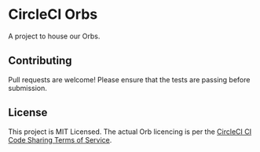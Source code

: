 # CircleCI Orbs

A project to house our Orbs.

## Contributing

Pull requests are welcome! Please ensure that the tests are passing before submission.

## License

This project is MIT Licensed. The actual Orb licencing is per the [CircleCI CI Code Sharing Terms of Service](https://circleci.com/legal/code-sharing-terms/).
